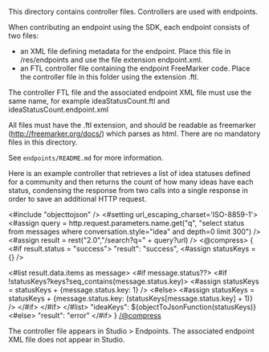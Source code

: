 This directory contains controller files. Controllers are used with endpoints.

When contributing an endpoint using the SDK, each endpoint consists of two files:
* an XML file defining metadata for the endpoint. Place this file in /res/endpoints and use the file extension endpoint.xml.
* an FTL controller file containing the endpoint FreeMarker code. Place the controller file in this folder using the extension .ftl.

The controller FTL file and the associated endpoint XML file must use the same name, for example ideaStatusCount.ftl and ideaStatusCount.endpoint.xml

All files must have the .ftl extension, and should be readable as freemarker (http://freemarker.org/docs/) which parses as html.
There are no mandatory files in this directory.

See `endpoints/README.md` for more information.

Here is an example controller that retrieves a list of idea statuses defined for a community and then returns the count of how many ideas have each status, condensing the response from two calls into a single response in order to save an additional HTTP request.

<#include "objecttojson" />
<#setting url_escaping_charset='ISO-8859-1'>
<#assign query = http.request.parameters.name.get("q", "select status from messages where conversation.style=\"idea\" and depth=0 limit 300") />
<#assign result = rest("2.0","/search?q=" + query?url) />
<@compress>
{
<#if result.status = "success">
  "result": "success",
  <#assign statusKeys = {} />

  <#list result.data.items as message>
    <#if message.status??>
        <#if !statusKeys?keys?seq_contains(message.status.key)>
          <#assign statusKeys = statusKeys + {message.status.key: 1} />
        <#else>
          <#assign statusKeys = statusKeys + {message.status.key: (statusKeys[message.status.key] + 1)} />
        </#if>
    </#if>
  </#list>
  "ideaKeys": ${objectToJsonFunction(statusKeys)}
<#else>
"result": "error"
</#if>
}
</@compress>

The controller file appears in Studio > Endpoints. The associated endpoint XML file does not appear in Studio. 